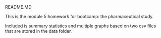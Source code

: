 README.MD

This is the module 5 homework for bootcamp: the pharmaceutical study. 

Included is summary statistics and multiple graphs based on two csv files that are stored in the data folder. 